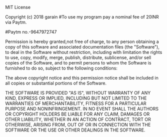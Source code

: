 MIT License

Copyright (c) 2018 garain
#To use my program pay a nominal fee of 20INR via Paytm.

#Paytm no.-9647972747

Permission is hereby granted,not free of charge, to any person obtaining a copy
of this software and associated documentation files (the "Software"), to deal
in the Software without restriction, including with limitation the rights
to use, copy, modify, merge, publish, distribute, sublicense, and/or sell
copies of the Software, and to permit persons to whom the Software is
furnished to do so, subject to the following conditions:

The above copyright notice and this permission notice shall be included in all
copies or substantial portions of the Software.

THE SOFTWARE IS PROVIDED "AS IS", WITHOUT WARRANTY OF ANY KIND, EXPRESS OR
IMPLIED, INCLUDING BUT NOT LIMITED TO THE WARRANTIES OF MERCHANTABILITY,
FITNESS FOR A PARTICULAR PURPOSE AND NONINFRINGEMENT. IN NO EVENT SHALL THE
AUTHORS OR COPYRIGHT HOLDERS BE LIABLE FOR ANY CLAIM, DAMAGES OR OTHER
LIABILITY, WHETHER IN AN ACTION OF CONTRACT, TORT OR OTHERWISE, ARISING FROM,
OUT OF OR IN CONNECTION WITH THE SOFTWARE OR THE USE OR OTHER DEALINGS IN THE
SOFTWARE.
